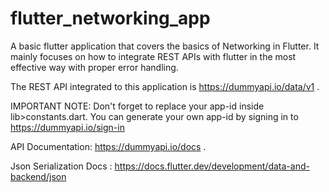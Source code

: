 # flutter_networking_app

A basic flutter application that covers the basics of Networking in Flutter. It mainly focuses on how to integrate REST APIs with flutter in the most effective way with proper error handling.

The REST API integrated to this application is https://dummyapi.io/data/v1 .

IMPORTANT NOTE: Don't forget to replace your app-id inside lib>constants.dart. You can generate your own app-id by signing in to https://dummyapi.io/sign-in 

API Documentation: https://dummyapi.io/docs .

Json Serialization Docs : https://docs.flutter.dev/development/data-and-backend/json
